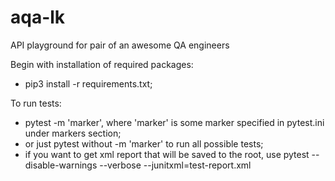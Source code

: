 # aqa-lk
API playground for pair of an awesome QA engineers

Begin with installation of required packages:
  - pip3 install -r requirements.txt;

To run tests:
  - pytest -m 'marker', where 'marker' is some marker specified in pytest.ini under markers section; 
  - or just pytest without -m 'marker' to run all possible tests; 
  - if you want to get xml report that will be saved to the root, use pytest --disable-warnings --verbose --junitxml=test-report.xml


